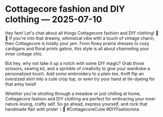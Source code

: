 # Cottagecore fashion and DIY clothing — 2025-07-10

Hey fam! Let's chat about all things Cottagecore fashion and DIY clothing! 🌿🌸 If you're into that dreamy, whimsical vibe with a touch of vintage charm, then Cottagecore is totally your jam. From flowy prairie dresses to cozy cardigans and floral prints galore, this style is all about channeling your inner cottage chic.

But hey, why not take it up a notch with some DIY magic? Grab those scissors, sewing kit, and a sprinkle of creativity to give your wardrobe a personalized touch. Add some embroidery to a plain tee, thrift flip an oversized shirt into a cute crop top, or even try your hand at tie-dyeing for that artsy twist!

Whether you're strolling through a meadow or just chilling at home, Cottagecore fashion and DIY clothing are perfect for embracing your inner nature-loving, crafty self. So go ahead, express yourself, and rock that handmade flair with pride! ✨🧵 #CottagecoreCutie #DIYFashionista